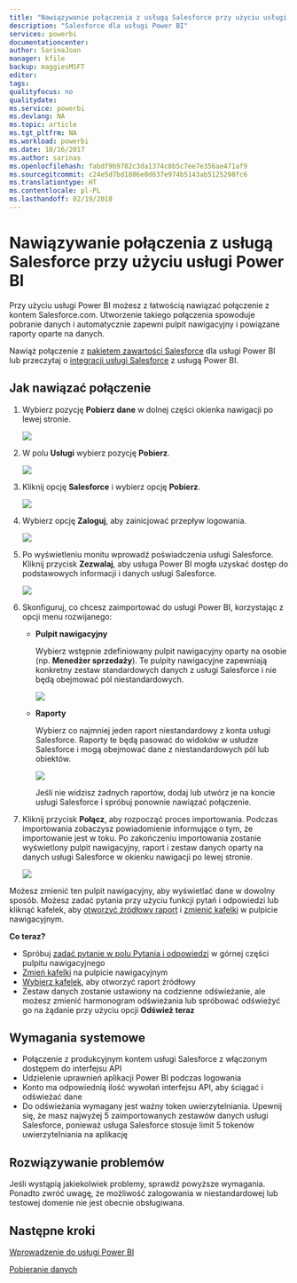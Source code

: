 ```yaml
---
title: "Nawiązywanie połączenia z usługą Salesforce przy użyciu usługi Power BI"
description: "Salesforce dla usługi Power BI"
services: powerbi
documentationcenter: 
author: SarinaJoan
manager: kfile
backup: maggiesMSFT
editor: 
tags: 
qualityfocus: no
qualitydate: 
ms.service: powerbi
ms.devlang: NA
ms.topic: article
ms.tgt_pltfrm: NA
ms.workload: powerbi
ms.date: 10/16/2017
ms.author: sarinas
ms.openlocfilehash: fabdf9b9702c3da1374c8b5c7ee7e356ae471af9
ms.sourcegitcommit: c24e5d7bd1806e0d637e974b5143ab5125298fc6
ms.translationtype: HT
ms.contentlocale: pl-PL
ms.lasthandoff: 02/19/2018
---
```

# <a name="connect-to-salesforce-with-power-bi"></a>Nawiązywanie połączenia z usługą Salesforce przy użyciu usługi Power BI
Przy użyciu usługi Power BI możesz z łatwością nawiązać połączenie z kontem Salesforce.com. Utworzenie takiego połączenia spowoduje pobranie danych i automatycznie zapewni pulpit nawigacyjny i powiązane raporty oparte na danych.

Nawiąż połączenie z [pakietem zawartości Salesforce](https://app.powerbi.com/getdata/services/salesforce) dla usługi Power BI lub przeczytaj o [integracji usługi Salesforce](https://powerbi.microsoft.com/integrations/salesforce) z usługą Power BI.

## <a name="how-to-connect"></a>Jak nawiązać połączenie
1. Wybierz pozycję **Pobierz dane** w dolnej części okienka nawigacji po lewej stronie.
   
   ![](media/service-connect-to-salesforce/pbi_getdata.png) 
2. W polu **Usługi** wybierz pozycję **Pobierz**.
   
   ![](media/service-connect-to-salesforce/pbi_getservices.png) 
3. Kliknij opcję **Salesforce** i wybierz opcję **Pobierz**.  
   
   ![](media/service-connect-to-salesforce/salesforce.png)
4. Wybierz opcję **Zaloguj**, aby zainicjować przepływ logowania.
   
    ![](media/service-connect-to-salesforce/dialog.png)
5. Po wyświetleniu monitu wprowadź poświadczenia usługi Salesforce. Kliknij przycisk **Zezwalaj**, aby usługa Power BI mogła uzyskać dostęp do podstawowych informacji i danych usługi Salesforce.
   
   ![](media/service-connect-to-salesforce/sf_authorize.png)
6. Skonfiguruj, co chcesz zaimportować do usługi Power BI, korzystając z opcji menu rozwijanego:
   
   * **Pulpit nawigacyjny**
     
     Wybierz wstępnie zdefiniowany pulpit nawigacyjny oparty na osobie (np. **Menedżer sprzedaży**). Te pulpity nawigacyjne zapewniają konkretny zestaw standardowych danych z usługi Salesforce i nie będą obejmować pól niestandardowych.
     
     ![](media/service-connect-to-salesforce/pbi_salesforcechooserole.png)
   * **Raporty**
     
     Wybierz co najmniej jeden raport niestandardowy z konta usługi Salesforce. Raporty te będą pasować do widoków w usłudze Salesforce i mogą obejmować dane z niestandardowych pól lub obiektów.
     
     ![](media/service-connect-to-salesforce/pbi_salesforcereports.png)
     
     Jeśli nie widzisz żadnych raportów, dodaj lub utwórz je na koncie usługi Salesforce i spróbuj ponownie nawiązać połączenie.
7. Kliknij przycisk **Połącz**, aby rozpocząć proces importowania. Podczas importowania zobaczysz powiadomienie informujące o tym, że importowanie jest w toku. Po zakończeniu importowania zostanie wyświetlony pulpit nawigacyjny, raport i zestaw danych oparty na danych usługi Salesforce w okienku nawigacji po lewej stronie.
   
   ![](media/service-connect-to-salesforce/pbi_getdatasalesforcedash.png)

Możesz zmienić ten pulpit nawigacyjny, aby wyświetlać dane w dowolny sposób. Możesz zadać pytania przy użyciu funkcji pytań i odpowiedzi lub kliknąć kafelek, aby [otworzyć źródłowy raport](service-dashboard-tiles.md) i [zmienić kafelki](service-dashboard-edit-tile.md) w pulpicie nawigacyjnym.

**Co teraz?**

* Spróbuj [zadać pytanie w polu Pytania i odpowiedzi](power-bi-q-and-a.md) w górnej części pulpitu nawigacyjnego
* [Zmień kafelki](service-dashboard-edit-tile.md) na pulpicie nawigacyjnym
* [Wybierz kafelek](service-dashboard-tiles.md), aby otworzyć raport źródłowy
* Zestaw danych zostanie ustawiony na codzienne odświeżanie, ale możesz zmienić harmonogram odświeżania lub spróbować odświeżyć go na żądanie przy użyciu opcji **Odśwież teraz**

## <a name="system-requirements"></a>Wymagania systemowe
* Połączenie z produkcyjnym kontem usługi Salesforce z włączonym dostępem do interfejsu API
* Udzielenie uprawnień aplikacji Power BI podczas logowania
* Konto ma odpowiednią ilość wywołań interfejsu API, aby ściągać i odświeżać dane
* Do odświeżania wymagany jest ważny token uwierzytelniania. Upewnij się, że masz najwyżej 5 zaimportowanych zestawów danych usługi Salesforce, ponieważ usługa Salesforce stosuje limit 5 tokenów uwierzytelniania na aplikację

## <a name="troubleshooting"></a>Rozwiązywanie problemów
Jeśli wystąpią jakiekolwiek problemy, sprawdź powyższe wymagania. Ponadto zwróć uwagę, że możliwość zalogowania w niestandardowej lub testowej domenie nie jest obecnie obsługiwana.

## <a name="next-steps"></a>Następne kroki
[Wprowadzenie do usługi Power BI](service-get-started.md)

[Pobieranie danych](service-get-data.md)

